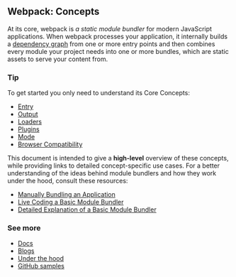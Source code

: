 ## Webpack: Concepts
At its core, webpack is *a static module bundler* for modern JavaScript applications. When webpack processes your application, it internally builds a [dependency graph](https://webpack.js.org/concepts/dependency-graph/) from one or more entry points and then combines every module your project needs into one or more bundles, which are static assets to serve your content from.

### Tip
To get started you only need to understand its Core Concepts:

- [Entry](https://webpack.js.org/concepts/#entry)
- [Output](https://webpack.js.org/concepts/#output)
- [Loaders](https://webpack.js.org/concepts/#loaders)
- [Plugins](https://webpack.js.org/concepts/#plugins)
- [Mode](https://webpack.js.org/concepts/#mode)
- [Browser Compatibility](https://webpack.js.org/concepts/#browser-compatibility)

This document is intended to give a **high-level** overview of these concepts, while providing links to detailed concept-specific use cases.
For a better understanding of the ideas behind module bundlers and how they work under the hood, consult these resources:

- [Manually Bundling an Application](https://www.youtube.com/watch?v=UNMkLHzofQI)
- [Live Coding a Basic Module Bundler](https://www.youtube.com/watch?v=Gc9-7PBqOC8)
- [Detailed Explanation of a Basic Module Bundler](https://github.com/ronami/minipack)

### See more

- [Docs](https://webpack.js.org/concepts/)
- [Blogs](https://webpack.js.org/blog/)
- [Under the hood](https://webpack.js.org/concepts/under-the-hood/)
- [GitHub samples](https://github.com/leorenis/react-samples/blob/master/udmy-webpack/README.md)